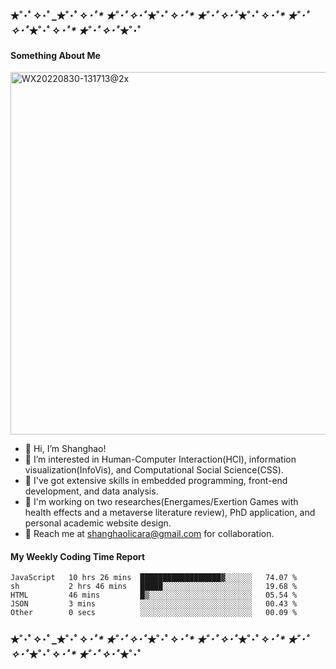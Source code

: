 ### ✭˚･ﾟ✧･ﾟ_✭˚･ﾟ✧_･ﾟ* ✭˚･ﾟ✧･ﾟ_✭˚･ﾟ✧_･ﾟ* ✭˚･ﾟ✧･ﾟ_✭˚･ﾟ✧_･ﾟ* ✭˚･ﾟ✧･ﾟ_✭˚･ﾟ✧_･ﾟ* ✭˚･ﾟ✧･ﾟ_✭˚･ﾟ

#### Something About Me ####
<img width="580" alt="WX20220830-131713@2x" src="https://user-images.githubusercontent.com/34123188/187355641-3a197245-c4c0-4f96-b191-f5c06ab8df96.png">

- 🦜 Hi, I’m Shanghao!
- 🔮 I’m interested in Human-Computer Interaction(HCI), information visualization(InfoVis), and Computational Social Science(CSS).
- 🍹 I've got extensive skills in embedded programming, front-end development, and data analysis.
- 🤖 I'm working on two researches(Energames/Exertion Games with health effects and a metaverse literature review), PhD application, and personal academic website design.
- 👭 Reach me at shanghaolicara@gmail.com for collaboration.

#### My Weekly Coding Time Report ####
<!--START_SECTION:waka-->

```text
JavaScript   10 hrs 26 mins  ██████████████████▓░░░░░░   74.07 %
sh           2 hrs 46 mins   █████░░░░░░░░░░░░░░░░░░░░   19.68 %
HTML         46 mins         █▒░░░░░░░░░░░░░░░░░░░░░░░   05.54 %
JSON         3 mins          ░░░░░░░░░░░░░░░░░░░░░░░░░   00.43 %
Other        0 secs          ░░░░░░░░░░░░░░░░░░░░░░░░░   00.09 %
```

<!--END_SECTION:waka-->

### ✭˚･ﾟ✧･ﾟ_✭˚･ﾟ✧_･ﾟ* ✭˚･ﾟ✧･ﾟ_✭˚･ﾟ✧_･ﾟ* ✭˚･ﾟ✧･ﾟ_✭˚･ﾟ✧_･ﾟ* ✭˚･ﾟ✧･ﾟ_✭˚･ﾟ✧_･ﾟ* ✭˚･ﾟ✧･ﾟ_✭˚･ﾟ
